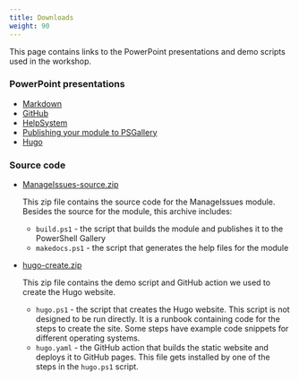```yaml
---
title: Downloads
weight: 90
---
```


This page contains links to the PowerPoint presentations and demo scripts used in the workshop.

### PowerPoint presentations

- [Markdown](../presentations/Markdown.pptx)
- [GitHub](../presentations/GitHub.pptx)
- [HelpSystem](../presentations/HelpSystem.pptx)
- [Publishing your module to PSGallery](../presentations/Publishing%20your%20module%20to%20PSGallery.pptx)
- [Hugo](../presentations/Hugo.pptx)

### Source code

- [ManageIssues-source.zip](../scripts/ManageIssues-source.zip)

  This zip file contains the source code for the ManageIssues module. Besides the source for the
  module, this archive includes:

  - `build.ps1` - the script that builds the module and publishes it to the PowerShell Gallery
  - `makedocs.ps1` - the script that generates the help files for the module

- [hugo-create.zip](../scripts/hugo-create.zip)

  This zip file contains the demo script and GitHub action we used to create the Hugo website.

  - `hugo.ps1` - the script that creates the Hugo website. This script is not designed to be run
    directly. It is a runbook containing code for the steps to create the site. Some steps have
    example code snippets for different operating systems.
  - `hugo.yaml` - the GitHub action that builds the static website and deploys it to GitHub pages.
     This file gets installed by one of the steps in the `hugo.ps1` script.
